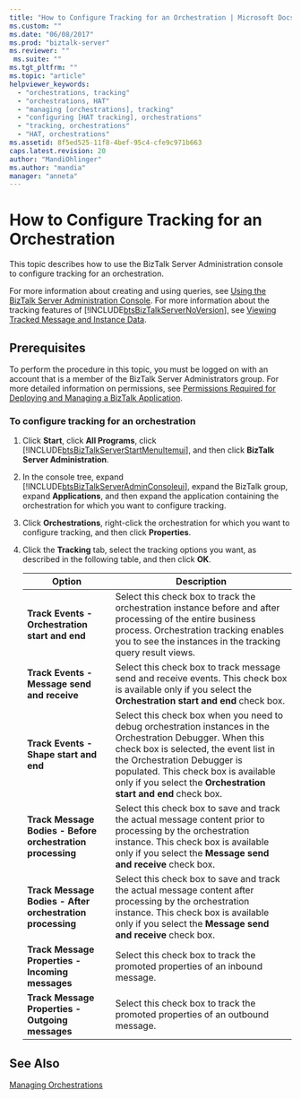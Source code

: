 ```yaml
---
title: "How to Configure Tracking for an Orchestration | Microsoft Docs"
ms.custom: ""
ms.date: "06/08/2017"
ms.prod: "biztalk-server"
ms.reviewer: ""
 ms.suite: ""
ms.tgt_pltfrm: ""
ms.topic: "article"
helpviewer_keywords: 
  - "orchestrations, tracking"
  - "orchestrations, HAT"
  - "managing [orchestrations], tracking"
  - "configuring [HAT tracking], orchestrations"
  - "tracking, orchestrations"
  - "HAT, orchestrations"
ms.assetid: 8f5ed525-11f8-4bef-95c4-cfe9c971b663
caps.latest.revision: 20
author: "MandiOhlinger"
ms.author: "mandia"
manager: "anneta"
---
```

# How to Configure Tracking for an Orchestration
This topic describes how to use the BizTalk Server Administration console to configure tracking for an orchestration.  
  
 For more information about creating and using queries, see [Using the BizTalk Server Administration Console](../core/using-the-biztalk-server-administration-console.md). For more information about the tracking features of [!INCLUDE[btsBizTalkServerNoVersion](../includes/btsbiztalkservernoversion-md.md)], see [Viewing Tracked Message and Instance Data](../core/viewing-tracked-message-and-instance-data.md).  
  
## Prerequisites  
 To perform the procedure in this topic, you must be logged on with an account that is a member of the BizTalk Server Administrators group. For more detailed information on permissions, see [Permissions Required for Deploying and Managing a BizTalk Application](../core/permissions-required-for-deploying-and-managing-a-biztalk-application.md).  
  
### To configure tracking for an orchestration  
  
1.  Click **Start**, click **All Programs**, click [!INCLUDE[btsBizTalkServerStartMenuItemui](../includes/btsbiztalkserverstartmenuitemui-md.md)], and then click **BizTalk Server Administration**.  
  
2.  In the console tree, expand [!INCLUDE[btsBizTalkServerAdminConsoleui](../includes/btsbiztalkserveradminconsoleui-md.md)], expand the BizTalk group, expand **Applications**, and then expand the application containing the orchestration for which you want to configure tracking.  
  
3.  Click **Orchestrations**, right-click the orchestration for which you want to configure tracking, and then click **Properties**.  
  
4.  Click the **Tracking** tab, select the tracking options you want, as described in the following table, and then click **OK**.  
  
    |Option|Description|  
    |------------|-----------------|  
    |**Track Events - Orchestration start and end**|Select this check box to track the orchestration instance before and after processing of the entire business process. Orchestration tracking enables you to see the instances in the tracking query result views.|  
    |**Track Events - Message send and receive**|Select this check box to track message send and receive events. This check box is available only if you select the **Orchestration start and end** check box.|  
    |**Track Events - Shape start and end**|Select this check box when you need to debug orchestration instances in the Orchestration Debugger. When this check box is selected, the event list in the Orchestration Debugger is populated. This check box is available only if you select the **Orchestration start and end** check box.|  
    |**Track Message Bodies - Before orchestration processing**|Select this check box to save and track the actual message content prior to processing by the orchestration instance. This check box is available only if you select the **Message send and receive** check box.|  
    |**Track Message Bodies - After orchestration processing**|Select this check box to save and track the actual message content after processing by the orchestration instance. This check box is available only if you select the **Message send and receive** check box.|  
    |**Track Message Properties - Incoming messages**|Select this check box to track the promoted properties of an inbound message.|  
    |**Track Message Properties - Outgoing messages**|Select this check box to track the promoted properties of an outbound message.|  
  
## See Also  
 [Managing Orchestrations](../core/managing-orchestrations.md)
